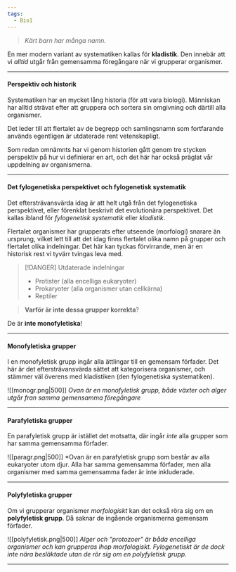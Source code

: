 ```yaml
---
tags:
  - Bio1
---
```

>*Kärt barn har många namn.*

En mer modern variant av systematiken kallas för **kladistik**. Den innebär att vi *alltid* utgår från gemensamma föregångare när vi grupperar organismer.

---
#### Perspektiv och historik

Systematiken har en mycket lång historia (för att vara biologi). Människan har alltid strävat efter att gruppera och sortera sin omgivning och därtill alla organismer.

Det leder till att flertalet av de begrepp och samlingsnamn som fortfarande används egentligen är utdaterade rent vetenskapligt. 

Som redan omnämnts har vi genom historien gått genom tre stycken perspektiv på hur vi definierar en art, och det här har också präglat vår uppdelning av organismerna.

---
#### Det fylogenetiska perspektivet och fylogenetisk systematik

Det eftersträvansvärda idag är att helt utgå från det fylogenetiska perspektivet, eller förenklat beskrivit det evolutionära perspektivet. Det kallas ibland för *fylogenetisk systematik* eller *kladistik*.

Flertalet organismer har grupperats efter utseende (morfologi) snarare än ursprung, vilket lett till att det idag finns flertalet olika namn på grupper och flertalet olika indelningar. Det här kan tyckas förvirrande, men är en historisk rest vi tyvärr tvingas leva med.

>[!DANGER] Utdaterade indelningar
>- Protister (alla encelliga eukaryoter)
>- Prokaryoter (alla organismer utan cellkärna)
>- Reptiler

> **Varför är inte dessa grupper korrekta**?

De  är **inte monofyletiska**!

---

#### Monofyletiska grupper

I en monofyletisk grupp ingår alla ättlingar till en gemensam förfader. Det här är det eftersträvansvärda sättet att kategorisera organismer, och stämmer väl överens med kladistiken (den fylogenetiska systematiken).

![[monogr.png|500]]
*Ovan är en monofyletisk grupp, både växter och alger utgår fran samma gemensamma föregångare*

---

#### Parafyletiska grupper

En parafyletisk grupp är istället det motsatta, där ingår *inte* alla grupper som har samma gemensamma förfader.

![[paragr.png|500]]
*Ovan är en parafyletisk grupp som består av alla eukaryoter utom djur. Alla har samma gemensamma förfader, men alla organismer med samma gemensamma fader är inte inkluderade.

---
#### Polyfyletiska grupper

Om vi grupperar organismer *morfologiskt* kan det också röra sig om en **polyfyletisk grupp**. Då saknar de ingående organismerna gemensam förfader.

![[polyfyletisk.png|500]]
*Alger och "protozoer" är båda encelliga organismer och kan grupperas ihop morfologiskt. Fylogenetiskt är de dock inte nära besläktade utan de rör sig om en polyfyletisk grupp.*

---
